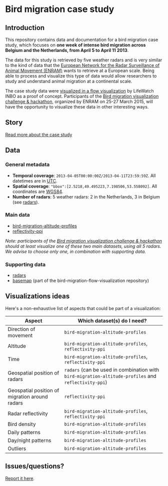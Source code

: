 # Bird migration case study

## Introduction

This repository contains data and documentation for a bird migration case study, which focuses on **one week of intense bird migration across Belgium and the Netherlands, from April 5 to April 11 2013**.

The data for this study is retrieved by five weather radars and is very similar to the kind of data that the [European Network for the Radar Surveillance of Animal Movement (ENRAM)](http://enram.eu/) wants to retrieve at a European scale. Being able to process and visualize this type of data would allow researchers to study and understand animal migration at a continental scale.

The case study data were [visualized in a flow visualization](http://enram.github.io/bird-migration-flow-visualization/viz/) by LifeWatch INBO as a proof of concept. Participants of the [Bird migration visualization challenge & hackathon](http://enram.challengepost.com/), organized by ENRAM on 25-27 March 2015, will have the opportunity to visualize these data in other interesting ways.

## Story

[Read more about the case study](story.md)

## Data

### General metadata

* **Temporal coverage**: `2013-04-05T00:00:00Z/2013-04-11T23:59:59Z`. All datetimes are in [UTC](http://en.wikipedia.org/wiki/UTC).
* **Spatial coverage**: `"bbox":[2.5218,49.495223,7.198506,53.558092]`. All coordinates are [WGS84](http://en.wikipedia.org/wiki/WGS84).
* **Number of radars**: 5 weather radars: 2 in the Netherlands, 3 in Belgium (see [radars](data/radars)).

### Main data

* [bird-migration-altitude-profiles](data/bird-migration-altitude-profiles)
* [reflectivity-ppi](data/reflectivity-ppi)

*Note: participants of the [Bird migration visualization challenge & hackathon](http://enram.challengepost.com/) should at least visualize one of these two main datasets, using all 5 radars. We advise to choose only one, in combination with supporting data.*

### Supporting data

* [radars](data/radars)
* [basemap](https://github.com/enram/bird-migration-flow-visualization/tree/master/data/basemap) (part of the bird-migration-flow-visualization repository)

## Visualizations ideas

Here's a non-exhaustive list of aspects that could be part of a visualization:

Aspect | Which dataset(s) do I need?
--- | ---
Direction of movement | `bird-migration-altitude-profiles`
Altitude | `bird-migration-altitude-profiles`, `reflectivity-ppi`
Time | `bird-migration-altitude-profiles`, `reflectivity-ppi`
Geospatial position of radars | `radars` (can be used in combination with `bird-migration-altitude-profiles` and `reflectivity-ppi`)
Geospatial position of migration around radars | `reflectivity-ppi`
Radar reflectivity | `bird-migration-altitude-profiles`, `reflectivity-ppi`
Bird density | `bird-migration-altitude-profiles`
Daily patterns | `bird-migration-altitude-profiles`
Day/night patterns | `bird-migration-altitude-profiles`
Outliers | `bird-migration-altitude-profiles`

## Issues/questions?

[Report it here](https://github.com/enram/case-study/issues).




